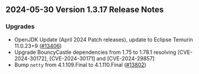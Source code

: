 ## 2024-05-30 Version 1.3.17 Release Notes

### Upgrades
- OpenJDK Update (April 2024 Patch releases), update to Eclipse Temurin 11.0.23+9 ([#13406](https://github.com/opensearch-project/OpenSearch/pull/13406))
- Upgrade BouncyCastle dependencies from 1.75 to 1.78.1 resolving [CVE-2024-30172], [CVE-2024-30171] and [CVE-2024-29857]
- Bump `netty` from 4.1.109.Final to 4.1.110.Final ([#13802](https://github.com/opensearch-project/OpenSearch/pull/13802))
